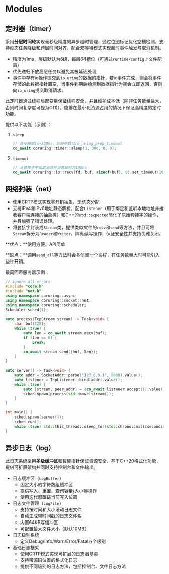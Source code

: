 # Modules

## 定时器（timer）

采用**分层时间轮**实现毫秒级精度的异步超时管理，通过位图标记优化空槽检测，支持动态任务降级和跨层时间对齐，配合双等待模式实现超时事件触发与取消机制。

- 精度为1ms，层级默认为6级，每层64槽位（可通过`runtime/config.h`文件配置）
- 优先递归下放高层任务以避免其被延迟处理
- 事件中存有io操作提交到`io_uring`的数据的指针，若io事件完成，则会将事件存储的此数据指针置空，当事件到期后检测到数据指针为空会立即返回，否则向`io_uring`提交取消请求。

此定时器通过线程局部变量保证线程安全，并且维护成本低（除非任务数量巨大，否则时间复杂度可视为O(1)），能够在最小化资源占用的情况下保证高精度的定时功能。

提供以下功能（示例）：

1. `sleep` 

   ```c++
   // 异步睡眠1s+300ns，后继参数见io_uring_prep_timeout
   co_await coruring::timer::sleep(1, 300, 0, 0);
   ```

2. `timeout`

   ```c++
   // 从套接字中读取消息并设置超时为100ms
   co_await coruring::io::recv(fd, buf, sizeof(buf), 0).set_timeout(100);
   ```

   



## 网络封装（net）

- 使用CRTP模式实现零开销抽象，无动态分配
- 支持IPv4和IPv6地址静态解析，配合`Listener`（用于绑定和监听本地地址并接收客户端连接的抽象类）和C++的`std::expected`简化了原始套接字的操作，并且加强了错误处理。
- 将套接字封装成`Stream`类，提供类似文件的`recv`和`send`等方法，并且可将`Stream`拆分为`Reader`和`Writer`，隔离读写操作，保证安全性并支持优雅关闭。

**优点：**使用方便，API简单

**缺点：**调用`send_all`等方法时会多创建一个协程，在任务数量大时可能引入些许开销。

最简回声服务器示例：

```c++
// ignore all errors
#include "core.h"
#include "net.h"
using namespace coruring::async;
using namespace coruring::socket::net;
using namespace coruring::scheduler;
Scheduler sched{1};

auto process(TcpStream stream) -> Task<void> {
    char buf[128];
    while (true) {
        auto len = co_await stream.recv(buf);
        if (len == 0) {
            break;
        }
        co_await stream.send({buf, len});
    }
}

auto server() -> Task<void> {
	auto addr = SocketAddr::parse("127.0.0.1", 8080).value();
    auto listener = TcpListener::bind(addr).value();
    while (true) {
        auto [stream, peer_addr] = (co_await listener.accept()).value();
        sched.spawn(process(std::move(stream)));
    }
}

int main() {
    sched.spawn(server());
    sched.run();
    while (true) std::this_thread::sleep_for(std::chrono::milliseconds(1000));
}
```



## 异步日志（log）

此日志系统采用**多级缓冲区**和智能指针保证资源安全，基于C++20格式化功能，提供可扩展架构并同时支持控制台和文件输出。

- 日志缓冲区（`LogBuffer`）
  - 固定大小的字符数组缓冲区
  - 提供写入、重置、查询容量/大小等操作
  - 使用迭代器跟踪当前写入位置
- 日志文件管理（`LogFile`）
  - 支持按时间和大小滚动日志文件
  - 自动生成带时间戳的日志文件名
  - 内置64KB写缓冲区
  - 可配置最大文件大小（默认10MB）
- 日志级别系统
  - 定义Debug/Info/Warn/Error/Fatal五个级别
- 基础日志框架
  - 使用CRTP模式实现可扩展的日志器基类
  - 支持带源码位置的格式化日志
  - 提供不同级别的日志方法，包括控制台、文件日志方法